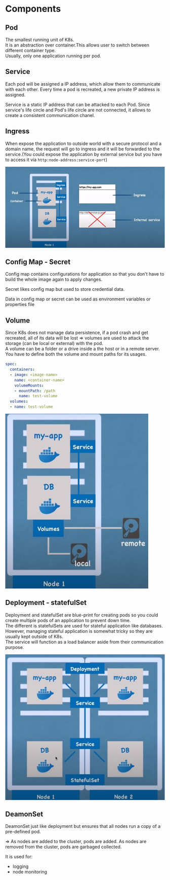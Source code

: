 # Components

## Pod

The smallest running unit of K8s.  
It is an abstraction over container.This allows user to switch between different container type.  
Usually, only one application running per pod.

## Service

Each pod will be assigned a IP address, which allow them to communicate with each other. Every time a pod is recreated, a new private IP address is assigned.

Service is a static IP address that can be attacked to each Pod. Since service's life circle and Pod's life circle are not connected, it allows to create a consistent communication chanel.

## Ingress

When expose the application to outside world with a secure protocol and a domain name, the request will go to ingress and it will be forwarded to the service.(You could expose the application by external service but you have to access it via `http:node-address:service-port`)

![pod-service-ingress](./img/pod-service-ingress.jpg)

## Config Map - Secret

Config map contains configurations for application so that you don't have to build the whole image again to apply changes.

Secret likes config map but used to store credential data.

Data in config map or secret can be used as environment variables or properties file

## Volume

Since K8s does not manage data persistence, if a pod crash and get recreated, all of its data will be lost => volumes are used to attack the storage (can be local or external) with the pod.  
A volume can be a folder or a drive inside a the host or in a remote server. You have to define both the volume and mount paths for its usages.

```yml
spec:
  containers:
  - image: <image-name>
    name: <container-name>
    volumeMounts:
    - mountPath: /path
      name: test-volume
  volumes:
  - name: test-volume
```

![volume](./img/volume.jpg)

## Deployment - statefulSet

Deployment and statefulSet are blue-print for creating pods so you could create multiple pods of an application to prevent down time.  
The different is statefulSets are used for stateful application like databases. However, managing stateful application is somewhat tricky so they are usually kept outside of K8s.  
The service will function as a load balancer aside from their communication purpose.

![deployment-statefulSet](./img/deployment-statefulSet.jpg)

## DeamonSet

DeamonSet just like deployment but ensures that all nodes run a copy of a pre-defined pod.

=> As nodes are added to the cluster, pods are added. As nodes are removed from the cluster, pods are garbaged collected.

It is used for: 

- logging
- node monitoring
